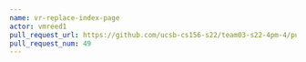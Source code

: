 ```yaml
---
name: vr-replace-index-page
actor: vmreed1
pull_request_url: https://github.com/ucsb-cs156-s22/team03-s22-4pm-4/pull/49
pull_request_num: 49
---
```

